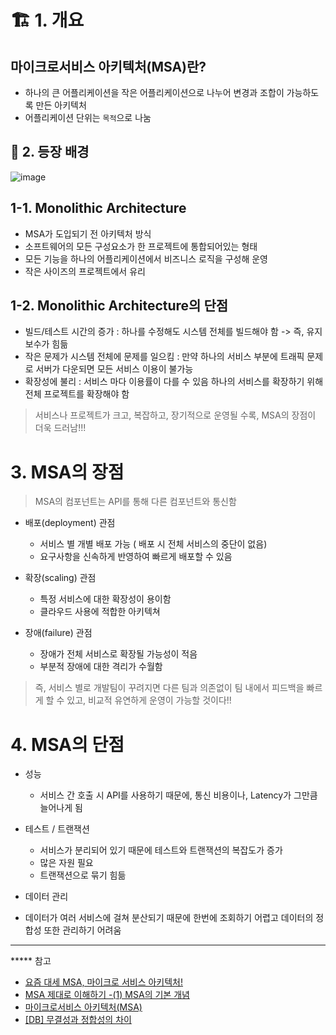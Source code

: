 # 🏗️ 1. 개요

## 마이크로서비스 아키텍처(MSA)란?
- 하나의 큰 어플리케이션을 작은 어플리케이션으로 나누어 변경과 조합이 가능하도록 만든 아키텍처
- 어플리케이션 단위는 ```목적```으로 나눔

## 📖 2. 등장 배경

![image](https://user-images.githubusercontent.com/101535851/230823377-2e061d3d-1559-49c5-9e8d-6a9d330e0d47.png)

## 1-1. Monolithic Architecture

- MSA가 도입되기 전 아키텍처 방식
- 소프트웨어의 모든 구성요소가 한 프로젝트에 통합되어있는 형태
- 모든 기능을 하나의 어플리케이션에서 비즈니스 로직을 구성해 운영
- 작은 사이즈의 프로젝트에서 유리

## 1-2. Monolithic Architecture의 단점

- 빌드/테스트 시간의 증가 : 하나를 수정해도 시스템 전체를 빌드해야 함 -> 즉, 유지보수가 힘듦
- 작은 문제가 시스템 전체에 문제를 일으킴 : 만약 하나의 서비스 부분에 트래픽 문제로 서버가 다운되면 모든 서비스 이용이 불가능
- 확장성에 불리 : 서비스 마다 이용률이 다를 수 있음 하나의 서비스를 확장하기 위해 전체 프로젝트를 확장해야 함

> 서비스나 프로젝트가 크고, 복잡하고, 장기적으로 운영될 수록, MSA의 장점이 더욱 드러남!!!

# 3. MSA의 장점

> MSA의 컴포넌트는 API를 통해 다른 컴포넌트와 통신함

- 배포(deployment) 관점

  - 서비스 별 개별 배포 가능 ( 배포 시 전체 서비스의 중단이 없음)
  - 요구사항을 신속하게 반영하여 빠르게 배포할 수 있음

- 확장(scaling) 관점

  -  특정 서비스에 대한 확장성이 용이함
  -  클라우드 사용에 적합한 아키텍쳐

- 장애(failure) 관점

  -  장애가 전체 서비스로 확장될 가능성이 적음
  -  부분적 장애에 대한 격리가 수월함

> 즉, 서비스 별로 개발팀이 꾸려지면 다른 팀과 의존없이 팀 내에서 피드백을 빠르게 할 수 있고, 비교적 유연하게 운영이 가능할 것이다!!

# 4. MSA의 단점

- 성능

  - 서비스 간 호출 시 API를 사용하기 때문에, 통신 비용이나, Latency가 그만큼 늘어나게 됨

- 테스트 / 트랜잭션

  - 서비스가 분리되어 있기 때문에 테스트와 트랜잭션의 복잡도가 증가
  -  많은 자원 필요
  -  트랜잭션으로 묶기 힘듦

-  데이터 관리

  - 데이터가 여러 서비스에 걸쳐 분산되기 때문에 한번에 조회하기 어렵고 데이터의 정합성 또한 관리하기 어려움

--- 

***** 참고

- [요즘 대세 MSA, 마이크로 서비스 아키텍처!](https://www.opsnow.com/%EC%9A%94%EC%A6%98-%EB%8C%80%EC%84%B8-msa/)
- [MSA 제대로 이해하기 -(1) MSA의 기본 개념](https://velog.io/@tedigom/MSA-%EC%A0%9C%EB%8C%80%EB%A1%9C-%EC%9D%B4%ED%95%B4%ED%95%98%EA%B8%B0-1-MSA%EC%9D%98-%EA%B8%B0%EB%B3%B8-%EA%B0%9C%EB%85%90-3sk28yrv0e)
- [마이크로서비스 아키텍처(MSA)](https://gyoogle.dev/blog/computer-science/software-engineering/MSA.html)
- [[DB] 무결성과 정합성의 차이](https://blog.naver.com/PostView.naver?blogId=remocon33&logNo=222479119313&parentCategoryNo=53&categoryNo=&viewDate=&isShowPopularPosts=true&from=search)
